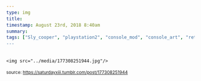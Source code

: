 ```yaml
---
type: img
title: 
timestamp: August 23rd, 2018 8:40am
summary: 
tags: ["Sly_cooper", "playstation2", "console_mod", "console_art", "retro_games", "art]
---
```


                
                
                
                                                                                        <img src="../media/177308251944.jpg"/>
                                                                                
                
                
                
                
                                
<small>source: https://saturdayxiii.tumblr.com/post/177308251944</small>